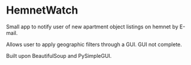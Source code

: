 # HemnetWatch
Small app to notify user of new apartment object listings on hemnet by E-mail.

Allows user to apply geographic filters through a GUI. GUI not complete.

Built upon BeautifulSoup and PySimpleGUI.
